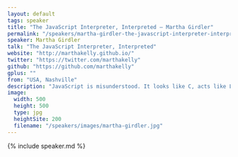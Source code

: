 ```yaml
---
layout: default
tags: speaker
title: "The JavaScript Interpreter, Interpreted – Martha Girdler"
permalink: "/speakers/martha-girdler-the-javascript-interpreter-interpreted.html"
speaker: Martha Girdler
talk: "The JavaScript Interpreter, Interpreted"
website: "http://marthakelly.github.io/"
twitter: "https://twitter.com/marthakelly"
github: "https://github.com/marthakelly"
gplus: ""
from: "USA, Nashville"
description: "JavaScript is misunderstood. It looks like C, acts like Lisp, but deviates in important and confusing ways. It can mimic classical behavior but is built on prototypes. It has blocks but doesn’t provide block scope. Then, throw in the magical “this” keyword and we have a recipe for interpreted disaster. Understanding how JavaScript creates and executes function objects is key to understanding JavaScript. In this talk we'll walk through the JavaScript interpreter in an easy-to-follow no-confusing-jargon manner. You'll leave with a better understanding of vanilla JavaScript!"
image:
  width: 500
  height: 500
  type: jpg
  heightSite: 200
  filename: "/speakers/images/martha-girdler.jpg"
---
```


{% include speaker.md %}
